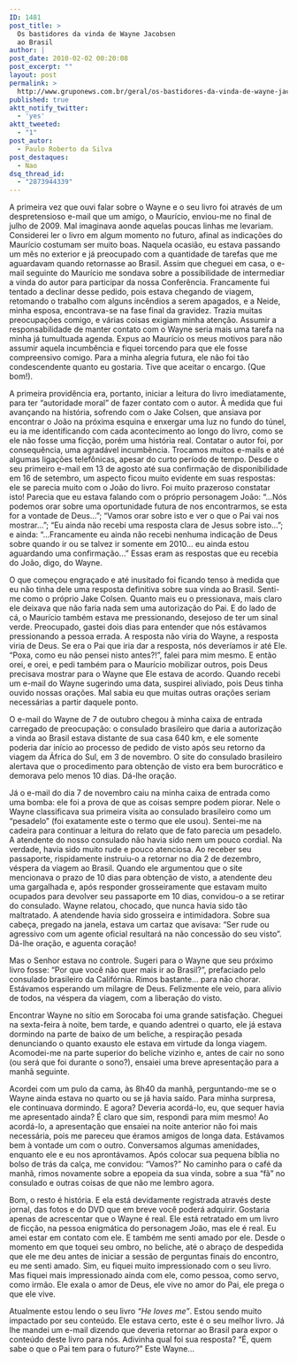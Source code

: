 ```yaml
---
ID: 1481
post_title: >
  Os bastidores da vinda de Wayne Jacobsen
  ao Brasil
author: |
post_date: 2010-02-02 00:20:08
post_excerpt: ""
layout: post
permalink: >
  http://www.gruponews.com.br/geral/os-bastidores-da-vinda-de-wayne-jacobsen-ao-brasil
published: true
aktt_notify_twitter:
  - 'yes'
aktt_tweeted:
  - "1"
post_autor:
  - Paulo Roberto da Silva
post_destaques:
  - Nao
dsq_thread_id:
  - "2873944339"
---
```

<!-- p.p1 {margin: 0.0px 0.0px 0.0px 0.0px; text-align: justify; text-indent: 14.1px; font: 10.5px Georgia} p.p2 {margin: 0.0px 0.0px 0.0px 0.0px; text-align: justify; text-indent: 14.1px; font: 10.5px Georgia; min-height: 12.0px} -->A primeira vez que ouvi falar sobre o Wayne e o seu livro foi através de um despretensioso e-mail que um amigo, o Maurício, enviou-me no final de julho de 2009. Mal imaginava aonde aquelas poucas linhas me levariam. Considerei ler o livro em algum momento no futuro, afinal as indicações do Maurício costumam ser muito boas. Naquela ocasião, eu estava passando um mês no exterior e já preocupado com a quantidade de tarefas que me aguardavam quando retornasse ao Brasil. Assim que cheguei em casa, o e-mail seguinte do Maurício me sondava sobre a possibilidade de intermediar a vinda do autor para participar da nossa Conferência. Francamente fui tentado a declinar desse pedido, pois estava chegando de viagem, retomando o trabalho com alguns incêndios a serem apagados, e a Neide, minha esposa, encontrava-se na fase final da gravidez. Trazia muitas preocupações comigo, e várias coisas exigiam minha atenção. Assumir a responsabilidade de manter contato com o Wayne seria mais uma tarefa na minha já tumultuada agenda. Expus ao Maurício os meus motivos para não assumir aquela incumbência e fiquei torcendo para que ele fosse compreensivo comigo. Para a minha alegria futura, ele não foi tão condescendente quanto eu gostaria. Tive que aceitar o encargo. (Que bom!).

A primeira providência era, portanto, iniciar a leitura do livro imediatamente, para ter “autoridade moral” de fazer contato com o autor. À medida que fui avançando na história, sofrendo com o Jake Colsen, que ansiava por encontrar o João na próxima esquina e enxergar uma luz no fundo do túnel, eu ia me identificando com cada acontecimento ao longo do livro, como se ele não fosse uma ficção, porém uma história real. Contatar o autor foi, por consequência, uma agradável incumbência. Trocamos muitos e-mails e até algumas ligações telefônicas, apesar do curto período de tempo. Desde o seu primeiro e-mail em 13 de agosto até sua confirmação de disponibilidade em 16 de setembro, um aspecto ficou muito evidente em suas respostas: ele se parecia muito com o João do livro. Foi muito prazeroso constatar isto! Parecia que eu estava falando com o próprio personagem João: “...Nós podemos orar sobre uma oportunidade futura de nos encontrarmos, se esta for a vontade de Deus...”; “Vamos orar sobre isto e ver o que o Pai vai nos mostrar...”; “Eu ainda não recebi uma resposta clara de Jesus sobre isto...”; e ainda: “...Francamente eu ainda não recebi nenhuma indicação de Deus sobre quando ir ou se talvez ir somente em 2010... eu ainda estou aguardando uma confirmação...” Essas eram as respostas que eu recebia do João, digo, do Wayne.

O que começou engraçado e até inusitado foi ficando tenso à medida que eu não tinha dele uma resposta definitiva sobre sua vinda ao Brasil. Senti-me como o próprio Jake Colsen. Quanto mais eu o pressionava, mais claro ele deixava que não faria nada sem uma autorização do Pai. E do lado de cá, o Maurício também estava me pressionando, desejoso de ter um sinal verde. Preocupado, gastei dois dias para entender que nós estávamos pressionando a pessoa errada. A resposta não viria do Wayne, a resposta viria de Deus. Se era o Pai que iria dar a resposta, nós deveríamos ir até Ele. “Poxa, como eu não pensei nisto antes?!”, falei para mim mesmo. E então orei, e orei, e pedi também para o Maurício mobilizar outros, pois Deus precisava mostrar para o Wayne que Ele estava de acordo. Quando recebi um e-mail do Wayne sugerindo uma data, suspirei aliviado, pois Deus tinha ouvido nossas orações. Mal sabia eu que muitas outras orações seriam necessárias a partir daquele ponto.

O e-mail do Wayne de 7 de outubro chegou à minha caixa de entrada carregado de preocupação: o consulado brasileiro que daria a autorização a vinda ao Brasil estava distante de sua casa 640 km, e ele somente poderia dar início ao processo de pedido de visto após seu retorno da viagem da África do Sul, em 3 de novembro. O site do consulado brasileiro alertava que o procedimento para obtenção de visto era bem burocrático e demorava pelo menos 10 dias. Dá-lhe oração.

Já o e-mail do dia 7 de novembro caiu na minha caixa de entrada como uma bomba: ele foi a prova de que as coisas sempre podem piorar. Nele o Wayne classificava sua primeira visita ao consulado brasileiro como um “pesadelo” (foi exatamente este o termo que ele usou). Sentei-me na cadeira para continuar a leitura do relato que de fato parecia um pesadelo. A atendente do nosso consulado não havia sido nem um pouco cordial. Na verdade, havia sido muito rude e pouco atenciosa. Ao receber seu passaporte, rispidamente instruiu-o a retornar no dia 2 de dezembro, véspera da viagem ao Brasil. Quando ele argumentou que o site mencionava o prazo de 10 dias para obtenção de visto, a atendente deu uma gargalhada e, após responder grosseiramente que estavam muito ocupados para devolver seu passaporte em 10 dias, convidou-o a se retirar do consulado. Wayne relatou, chocado, que nunca havia sido tão maltratado. A atendende havia sido grosseira e intimidadora. Sobre sua cabeça, pregado na janela, estava um cartaz que avisava: “Ser rude ou agressivo com um agente oficial resultará na não concessão do seu visto”. Dá-lhe oração, e aguenta coração!

Mas o Senhor estava no controle. Sugeri para o Wayne que seu próximo livro fosse: “Por que você não quer mais ir ao Brasil?”, prefaciado pelo consulado brasileiro da Califórnia. Rimos bastante... para não chorar. Estávamos esperando um milagre de Deus. Felizmente ele veio, para alívio de todos, na véspera da viagem, com a liberação do visto.

Encontrar Wayne no sítio em Sorocaba foi uma grande satisfação. Cheguei na sexta-feira à noite, bem tarde, e quando adentrei o quarto, ele já estava dormindo na parte de baixo de um beliche, a respiração pesada denunciando o quanto exausto ele estava em virtude da longa viagem. Acomodei-me na parte superior do beliche vizinho e, antes de cair no sono (ou será que foi durante o sono?), ensaiei uma breve apresentação para a manhã seguinte.

Acordei com um pulo da cama, às 8h40 da manhã, perguntando-me se o Wayne ainda estava no quarto ou se já havia saído. Para minha surpresa, ele continuava dormindo. E agora? Deveria acordá-lo, eu, que sequer havia me apresentado ainda? É claro que sim, respondi para mim mesmo! Ao acordá-lo, a apresentação que ensaiei na noite anterior não foi mais necessária, pois me pareceu que éramos amigos de longa data. Estávamos bem à vontade um com o outro. Conversamos algumas amenidades, enquanto ele e eu nos aprontávamos. Após colocar sua pequena bíblia no bolso de trás da calça, me convidou: “Vamos?” No caminho para o café da manhã, rimos novamente sobre a epopeia da sua vinda, sobre a sua “fã” no consulado e outras coisas de que não me lembro agora.

Bom, o resto é história. E ela está devidamente registrada através deste jornal, das fotos e do DVD que em breve você poderá adquirir. Gostaria apenas de acrescentar que o Wayne é real. Ele está retratado em um livro de ficção, na pessoa enigmática do personagem João, mas ele é real. Eu amei estar em contato com ele. E também me senti amado por ele. Desde o momento em que toquei seu ombro, no beliche, até o abraço de despedida que ele me deu antes de iniciar a sessão de perguntas finais do encontro, eu me senti amado. Sim, eu fiquei muito impressionado com o seu livro. Mas fiquei mais impressionado ainda com ele, como pessoa, como servo, como irmão. Ele exala o amor de Deus, ele vive no amor do Pai, ele prega o que ele vive.

Atualmente estou lendo o seu livro <em>“He loves me”</em>. Estou sendo muito impactado por seu conteúdo. Ele estava certo, este é o seu melhor livro. Já lhe mandei um e-mail dizendo que deveria retornar ao Brasil para expor o conteúdo deste livro para nós. Adivinha qual foi sua resposta? “É, quem sabe o que o Pai tem para o futuro?” Este Wayne...

&nbsp;